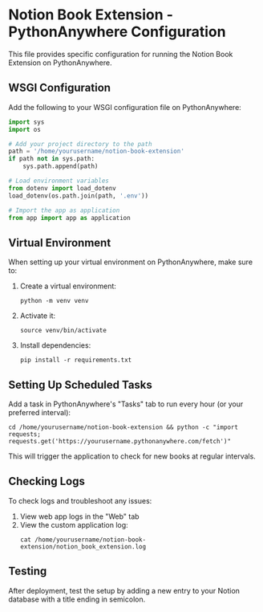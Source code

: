# Notion Book Extension - PythonAnywhere Configuration

This file provides specific configuration for running the Notion Book Extension on PythonAnywhere.

## WSGI Configuration 

Add the following to your WSGI configuration file on PythonAnywhere:

```python
import sys
import os

# Add your project directory to the path
path = '/home/yourusername/notion-book-extension'
if path not in sys.path:
    sys.path.append(path)

# Load environment variables
from dotenv import load_dotenv
load_dotenv(os.path.join(path, '.env'))

# Import the app as application
from app import app as application
```

## Virtual Environment

When setting up your virtual environment on PythonAnywhere, make sure to:

1. Create a virtual environment:
   ```
   python -m venv venv
   ```

2. Activate it:
   ```
   source venv/bin/activate
   ```

3. Install dependencies:
   ```
   pip install -r requirements.txt
   ```

## Setting Up Scheduled Tasks

Add a task in PythonAnywhere's "Tasks" tab to run every hour (or your preferred interval):

```
cd /home/yourusername/notion-book-extension && python -c "import requests; requests.get('https://yourusername.pythonanywhere.com/fetch')"
```

This will trigger the application to check for new books at regular intervals.

## Checking Logs

To check logs and troubleshoot any issues:

1. View web app logs in the "Web" tab
2. View the custom application log:
   ```
   cat /home/yourusername/notion-book-extension/notion_book_extension.log
   ```

## Testing

After deployment, test the setup by adding a new entry to your Notion database with a title ending in semicolon.
